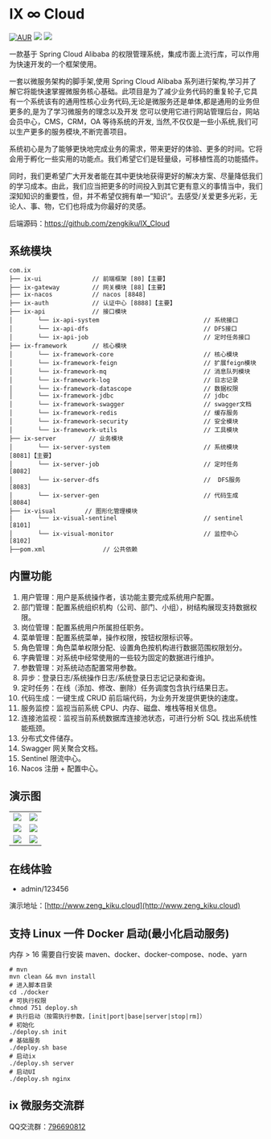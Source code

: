 # IX ∞ Cloud

[![AUR](https://img.shields.io/github/license/ix-s/ix)](https://github.com/zengkiku/IX_Cloud)
[![](https://img.shields.io/badge/Author-zeng_kiku-orange.svg)](https://github.com/zengkiku)
[![](https://img.shields.io/badge/version-3.0.0-success)](https://github.com/zengkiku/IX_Cloud)


一款基于 Spring Cloud Alibaba 的权限管理系统，集成市面上流行库，可以作用为快速开发的一个框架使用。


一套以微服务架构的脚手架,使用 Spring Cloud Alibaba 系列进行架构,学习并了解它将能快速掌握微服务核心基础。此项目是为了减少业务代码的重复轮子,它具有一个系统该有的通用性核心业务代码,无论是微服务还是单体,都是通用的业务但更多的,是为了学习微服务的理念以及开发 您可以使用它进行网站管理后台，网站会员中心，CMS，CRM，OA 等待系统的开发, 当然,不仅仅是一些小系统,我们可以生产更多的服务模块,不断完善项目。

系统初心是为了能够更快地完成业务的需求，带来更好的体验、更多的时间。它将会用于孵化一些实用的功能点。我们希望它们是轻量级，可移植性高的功能插件。

同时，我们更希望广大开发者能在其中更快地获得更好的解决方案、尽量降低我们的学习成本。由此，我们应当把更多的时间投入到其它更有意义的事情当中，我们深知知识的重要性，但，并不希望仅拥有单一”知识“。去感受/关爱更多光彩，无论人、事、物，它们也将成为你最好的灵感。

后端源码：https://github.com/zengkiku/IX_Cloud

[//]: # (前端源码：https://github.com/ix-s/ix-ui)

[//]: # (技术文档：https://www.ix.cn/docs/)

[//]: # (官方博客：https://www.ix.cn)

## 系统模块

```
com.ix
├── ix-ui              // 前端框架 [80]【主要】
├── ix-gateway         // 网关模块 [88]【主要】
├── ix-nacos           // nacos [8848]
├── ix-auth            // 认证中心 [8888]【主要】
├── ix-api             // 接口模块
│       └── ix-api-system                             // 系统接口
│       └── ix-api-dfs                                // DFS接口
│       └── ix-api-job                                // 定时任务接口
├── ix-framework       // 核心模块
│       └── ix-framework-core                         // 核心模块
│       └── ix-framework-feign                        // 扩展feign模块
│       └── ix-framework-mq                           // 消息队列模块
│       └── ix-framework-log                          // 日志记录
│       └── ix-framework-datascope                    // 数据权限
│       └── ix-framework-jdbc                         // jdbc
│       └── ix-framework-swagger                      // swagger文档
│       └── ix-framework-redis                        // 缓存服务
│       └── ix-framework-security                     // 安全模块
│       └── ix-framework-utils                        // 工具模块
├── ix-server         // 业务模块
│       └── ix-server-system                          // 系统模块 [8081]【主要】
│       └── ix-server-job                             // 定时任务 [8082]
│       └── ix-server-dfs                             //  DFS服务 [8083]
│       └── ix-server-gen                             // 代码生成 [8084]
├── ix-visual        // 图形化管理模块
|       └── ix-visual-sentinel                        // sentinel [8101]
│       └── ix-visual-monitor                         // 监控中心 [8102]
├──pom.xml                // 公共依赖
```

## 内置功能

1. 用户管理：用户是系统操作者，该功能主要完成系统用户配置。
2. 部门管理：配置系统组织机构（公司、部门、小组），树结构展现支持数据权限。
3. 岗位管理：配置系统用户所属担任职务。
4. 菜单管理：配置系统菜单，操作权限，按钮权限标识等。
5. 角色管理：角色菜单权限分配、设置角色按机构进行数据范围权限划分。
6. 字典管理：对系统中经常使用的一些较为固定的数据进行维护。
7. 参数管理：对系统动态配置常用参数。
8. 异步：登录日志/系统操作日志/系统登录日志记记录和查询。
9. 定时任务：在线（添加、修改、删除）任务调度包含执行结果日志。
10. 代码生成：一键生成 CRUD 前后端代码，为业务开发提供更快的速度。
11. 服务监控：监视当前系统 CPU、内存、磁盘、堆栈等相关信息。
12. 连接池监视：监视当前系统数据库连接池状态，可进行分析 SQL 找出系统性能瓶颈。
13. 分布式文件储存。
14. Swagger 网关聚合文档。
15. Sentinel 限流中心。
16. Nacos 注册 + 配置中心。

## 演示图

<table>
    <tr>
        <td><img src="https://www.ix.cn/assets/images/ix/1.png"/></td>
        <td><img src="https://www.ix.cn/assets/images/ix/2.png"/></td>
    </tr>
    <tr>
        <td><img src="https://www.ix.cn/assets/images/ix/3.png"/></td>
        <td><img src="https://www.ix.cn/assets/images/ix/4.png"/></td>
    </tr>
    <tr>
        <td><img src="https://www.ix.cn/assets/images/ix/5.png"/></td>
        <td><img src="https://www.ix.cn/assets/images/ix/6.png"/></td>
    </tr>
</table>

## 在线体验

- admin/123456

演示地址：[http://www.zeng_kiku.cloud](http://www.zeng_kiku.cloud)

## 支持 Linux 一件 Docker 启动(最小化启动服务)

内存 > 16 需要自行安装 maven、docker、docker-compose、node、yarn

```shell
# mvn
mvn clean && mvn install
# 进入脚本目录
cd ./docker
# 可执行权限
chmod 751 deploy.sh
# 执行启动（按需执行参数，[init|port|base|server|stop|rm]）
# 初始化
./deploy.sh init
# 基础服务
./deploy.sh base
# 启动ix
./deploy.sh server
# 启动UI
./deploy.sh nginx
```

## ix 微服务交流群

QQ交流群：<a href="https://jq.qq.com/?_wv=1027&k=f3FjlqMu" target='_blank' rel='noreferrer'>796690812</a>
